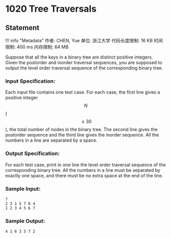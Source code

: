 
# 1020 Tree Traversals

## Statement

!!! info "Metadata"
    作者: CHEN, Yue
    单位: 浙江大学
    代码长度限制: 16 KB
    时间限制: 400 ms
    内存限制: 64 MB

Suppose that all the keys in a binary tree are distinct positive integers. Given the postorder and inorder traversal sequences, you are supposed to output the level order traversal sequence of the corresponding binary tree.

### Input Specification:

Each input file contains one test case. For each case, the first line gives a positive integer $$N$$ ($$\le 30$$), the total number of nodes in the binary tree. The second line gives the postorder sequence and the third line gives the inorder sequence. All the numbers in a line are separated by a space.

### Output Specification:

For each test case, print in one line the level order traversal sequence of the corresponding binary tree. All the numbers in a line must be separated by exactly one space, and there must be no extra space at the end of the line.

### Sample Input:
```plaintext
7
2 3 1 5 7 6 4
1 2 3 4 5 6 7
```

### Sample Output:
```plaintext
4 1 6 3 5 7 2
```


